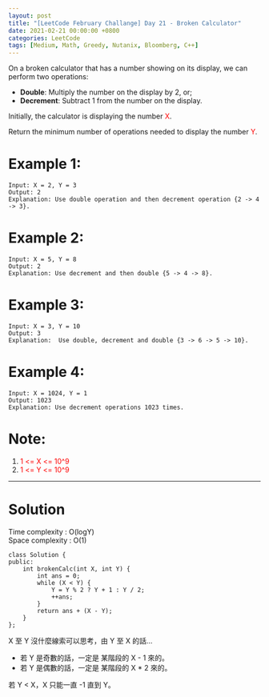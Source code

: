 ```yaml
---
layout: post
title: "[LeetCode February Challange] Day 21 - Broken Calculator"
date: 2021-02-21 00:00:00 +0800
categories: LeetCode
tags: [Medium, Math, Greedy, Nutanix, Bloomberg, C++]
---
```

On a broken calculator that has a number showing on its display, we can perform two operations:

- **Double**: Multiply the number on the display by 2, or;
- **Decrement**: Subtract 1 from the number on the display.

Initially, the calculator is displaying the number <font color="red">X</font>.

Return the minimum number of operations needed to display the number <font color="red">Y</font>.

# Example 1:

	Input: X = 2, Y = 3
	Output: 2
	Explanation: Use double operation and then decrement operation {2 -> 4 -> 3}.

# Example 2:

	Input: X = 5, Y = 8
	Output: 2
	Explanation: Use decrement and then double {5 -> 4 -> 8}.

# Example 3:

	Input: X = 3, Y = 10
	Output: 3
	Explanation:  Use double, decrement and double {3 -> 6 -> 5 -> 10}.

# Example 4:

	Input: X = 1024, Y = 1
	Output: 1023
	Explanation: Use decrement operations 1023 times.

# Note:

1. <font color="red">1 <= X <= 10^9</font>
2. <font color="red">1 <= Y <= 10^9</font>

______________________  

# Solution  

Time complexity : O(logY)  
Space complexity : O(1)  

	class Solution {
	public:
	    int brokenCalc(int X, int Y) {
	        int ans = 0;
	        while (X < Y) {
	            Y = Y % 2 ? Y + 1 : Y / 2;
	            ++ans;
	        }
	        return ans + (X - Y);
	    }
	};

X 至 Y 沒什麼線索可以思考，由 Y 至 X 的話…  
- 若 Y 是奇數的話，一定是 某階段的 X - 1 來的。
- 若 Y 是偶數的話，一定是 某階段的 X \* 2 來的。

若 Y < X，X 只能一直 -1 直到 Y。